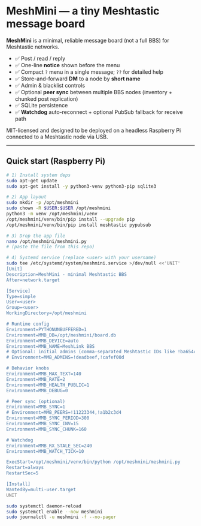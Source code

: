 # MeshMini — a tiny Meshtastic message board

**MeshMini** is a minimal, reliable message board (not a full BBS) for Meshtastic networks.

- ✅ Post / read / reply
- ✅ One-line **notice** shown before the menu
- ✅ Compact `?` menu in a single message; `??` for detailed help
- ✅ Store-and-forward **DM** to a node by **short name**
- ✅ Admin & blacklist controls
- ✅ Optional **peer sync** between multiple BBS nodes (inventory + chunked post replication)
- ✅ SQLite persistence
- ✅ **Watchdog** auto-reconnect + optional PubSub fallback for receive path

MIT-licensed and designed to be deployed on a headless Raspberry Pi connected to a Meshtastic node via USB.

---

## Quick start (Raspberry Pi)

```bash
# 1) Install system deps
sudo apt-get update
sudo apt-get install -y python3-venv python3-pip sqlite3

# 2) App layout
sudo mkdir -p /opt/meshmini
sudo chown -R $USER:$USER /opt/meshmini
python3 -m venv /opt/meshmini/venv
/opt/meshmini/venv/bin/pip install --upgrade pip
/opt/meshmini/venv/bin/pip install meshtastic pypubsub

# 3) Drop the app file
nano /opt/meshmini/meshmini.py
# (paste the file from this repo)

# 4) Systemd service (replace <user> with your username)
sudo tee /etc/systemd/system/meshmini.service >/dev/null <<'UNIT'
[Unit]
Description=MeshMini - minimal Meshtastic BBS
After=network.target

[Service]
Type=simple
User=<user>
Group=<user>
WorkingDirectory=/opt/meshmini

# Runtime config
Environment=PYTHONUNBUFFERED=1
Environment=MMB_DB=/opt/meshmini/board.db
Environment=MMB_DEVICE=auto
Environment=MMB_NAME=MeshLink BBS
# Optional: initial admins (comma-separated Meshtastic IDs like !ba654c8c)
# Environment=MMB_ADMINS=!deadbeef,!cafef00d

# Behavior knobs
Environment=MMB_MAX_TEXT=140
Environment=MMB_RATE=2
Environment=MMB_HEALTH_PUBLIC=1
Environment=MMB_DEBUG=0

# Peer sync (optional)
Environment=MMB_SYNC=1
# Environment=MMB_PEERS=!11223344,!a1b2c3d4
Environment=MMB_SYNC_PERIOD=300
Environment=MMB_SYNC_INV=15
Environment=MMB_SYNC_CHUNK=160

# Watchdog
Environment=MMB_RX_STALE_SEC=240
Environment=MMB_WATCH_TICK=10

ExecStart=/opt/meshmini/venv/bin/python /opt/meshmini/meshmini.py
Restart=always
RestartSec=5

[Install]
WantedBy=multi-user.target
UNIT

sudo systemctl daemon-reload
sudo systemctl enable --now meshmini
sudo journalctl -u meshmini -f --no-pager
